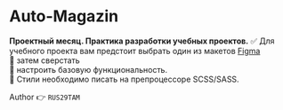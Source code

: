 # Auto-Magazin
__Проектный месяц. Практика разработки учебных проектов.__
 :white_check_mark: Для учебного проекта вам предстоит выбрать один из макетов [Figma](https://www.figma.com/file/eaC5WeCDmCidp15Ffu6UyT/Month-of-Landings_external-link-(Copy)?node-id=2%3A1370)    
 :black_square_button: затем сверстать    
 :black_square_button: настроить базовую функциональность.    
 :black_square_button: Стили необходимо писать на препроцессоре SCSS/SASS.    

 Author :point_right:  `RUS29TAM`

